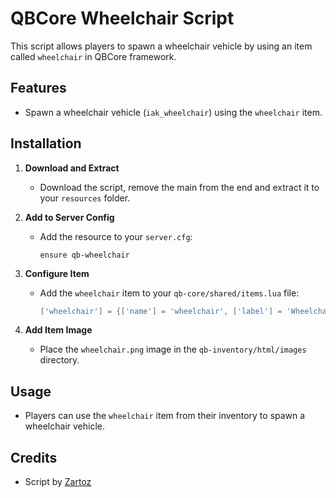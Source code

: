 # QBCore Wheelchair Script

This script allows players to spawn a wheelchair vehicle by using an item called `wheelchair` in QBCore framework.

## Features

- Spawn a wheelchair vehicle (`iak_wheelchair`) using the `wheelchair` item.

## Installation

1. **Download and Extract**
   - Download the script, remove the main from the end and extract it to your `resources` folder.

2. **Add to Server Config**
   - Add the resource to your `server.cfg`:
     ```plaintext
     ensure qb-wheelchair
     ```

3. **Configure Item**
   - Add the `wheelchair` item to your `qb-core/shared/items.lua` file:
     ```lua
     ['wheelchair'] = {['name'] = 'wheelchair', ['label'] = 'Wheelchair', ['weight'] = 5000, ['type'] = 'item', ['image'] = 'wheelchair.png', ['unique'] = false, ['useable'] = true, ['shouldClose'] = true, ['combinable'] = nil, ['description'] = 'A portable wheelchair to help you move around.'},
     ```

4. **Add Item Image**
   - Place the `wheelchair.png` image in the `qb-inventory/html/images` directory.

## Usage

- Players can use the `wheelchair` item from their inventory to spawn a wheelchair vehicle.

## Credits

- Script by [Zartoz](https://github.com/Zartoz)
